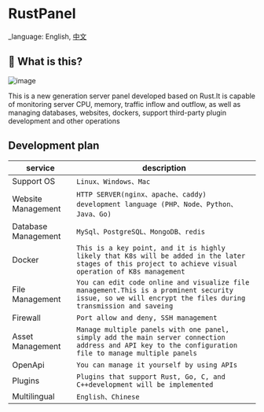 <!--
 * @Descripttion: 
 * @version: 
 * @Author: Wynters
 * @Date: 2024-05-07 21:19:37
 * @LastEditTime: 2024-05-24 09:41:39
 * @FilePath: \RustPanel-react\README.md
-->
# RustPanel

_language: English, [中文](README.cn-zh.md)

## 🤔 What is this?
![image](https://github.com/WyntersN/RustPanel-react/assets/27792650/aac61239-cadf-4f0a-b7cd-9ff08316d589)

This is a new generation server panel developed based on Rust.It is capable of monitoring server CPU, memory, traffic inflow and outflow, as well as managing databases, websites, dockers, support third-party plugin development and other operations

## Development plan
|service |description|
|----------------|--------------------------------|
|Support OS|`Linux、Windows、Mac`
|Website Management|`HTTP SERVER(nginx、apache、caddy) development language (PHP、Node、Python、Java、Go)`
|Database Management|`MySql、PostgreSQL、MongoDB、redis`
|Docker|`This is a key point, and it is highly likely that K8s will be added in the later stages of this project to achieve visual operation of K8s management`|
|File Management|`You can edit code online and visualize file management.This is a prominent security issue, so we will encrypt the files during transmission and saveing`
|Firewall|`Port allow and deny, SSH management`
|Asset Management|`Manage multiple panels with one panel, simply add the main server connection address and API key to the configuration file to manage multiple panels`
|OpenApi|`You can manage it yourself by using APIs`
|Plugins|`Plugins that support Rust, Go, C, and C++development will be implemented`
|Multilingual|`English、Chinese`
